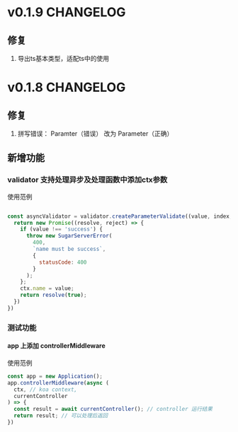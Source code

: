 # v0.1.9 CHANGELOG
## 修复
1. 导出ts基本类型，适配ts中的使用


# v0.1.8 CHANGELOG

## 修复
1. 拼写错误： Paramter（错误） 改为 Parameter（正确）

## 新增功能
### validator 支持处理异步及处理函数中添加ctx参数
使用范例
```js

const asyncValidator = validator.createParameterValidate((value, index, ctx) => {
  return new Promise((resolve, reject) => {
    if (value !== 'success') {
      throw new SugarServerError(
        400,
        `name must be success`,
        {
          statusCode: 400
        }
      );
    };
    ctx.name = value;
    return resolve(true);
  })
})
```

### 测试功能
#### app 上添加 **controllerMiddleware**
使用范例
```js
const app = new Application();
app.controllerMiddleware(async (
  ctx, // koa context,
  currentController
) => {
  const result = await currentController(); // controller 运行结果
  return result; // 可以处理后返回
})
```